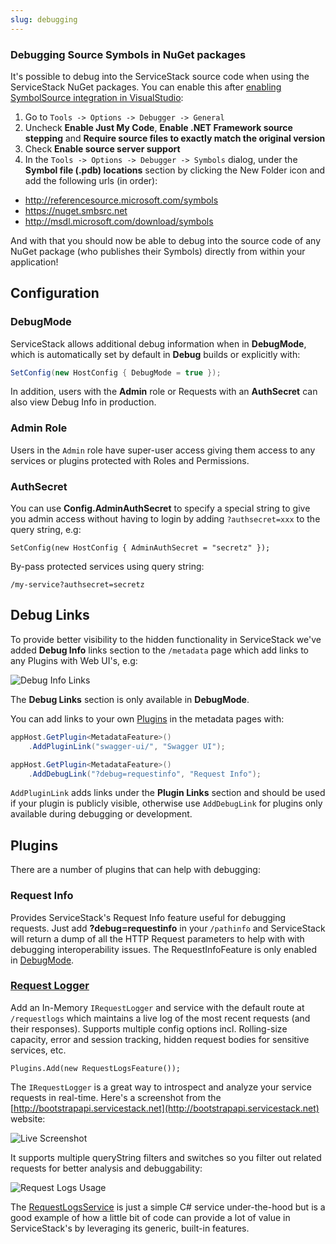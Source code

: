 ```yaml
---
slug: debugging
---
```

### Debugging Source Symbols in NuGet packages

It's possible to debug into the ServiceStack source code when using the ServiceStack NuGet packages. You can enable this after [enabling SymbolSource integration in VisualStudio](http://www.symbolsource.org/Public/Home/VisualStudio):

 1. Go to `Tools -> Options -> Debugger -> General`
 2. Uncheck **Enable Just My Code**, **Enable .NET Framework source stepping** and **Require source files to exactly match the original version**
 3. Check **Enable source server support**
 4. In the `Tools -> Options -> Debugger -> Symbols` dialog, under the **Symbol file (.pdb) locations** section by clicking the New Folder icon and add the following urls (in order):
  - http://referencesource.microsoft.com/symbols
  - https://nuget.smbsrc.net
  - http://msdl.microsoft.com/download/symbols

And with that you should now be able to debug into the source code of any NuGet package (who publishes their Symbols) directly from within your application!

## Configuration

### DebugMode

ServiceStack allows additional debug information when in **DebugMode**, which is automatically set by default in **Debug** builds or explicitly with:

```csharp
SetConfig(new HostConfig { DebugMode = true });
```

In addition, users with the **Admin** role or Requests with an **AuthSecret** can also view Debug Info in production.

### Admin Role

Users in the `Admin` role have super-user access giving them access to any services or plugins protected with Roles and Permissions.

### AuthSecret

You can use **Config.AdminAuthSecret** to specify a special string to give you admin access without having to login by adding `?authsecret=xxx` to the query string, e.g:

    SetConfig(new HostConfig { AdminAuthSecret = "secretz" });

By-pass protected services using query string:

    /my-service?authsecret=secretz

## Debug Links

To provide better visibility to the hidden functionality in ServiceStack we've added **Debug Info** links section to the `/metadata` page which add links to any Plugins with Web UI's, e.g:

![Debug Info Links](http://i.imgur.com/2Hf3P9L.png)

The **Debug Links** section is only available in **DebugMode**.

You can add links to your own [Plugins](?id=Plugins) in the metadata pages with:

```csharp
appHost.GetPlugin<MetadataFeature>()
    .AddPluginLink("swagger-ui/", "Swagger UI");

appHost.GetPlugin<MetadataFeature>()
    .AddDebugLink("?debug=requestinfo", "Request Info");
```

`AddPluginLink` adds links under the **Plugin Links** section and should be used if your plugin is publicly visible, otherwise use `AddDebugLink` for plugins only available during debugging or development.

## Plugins

There are a number of plugins that can help with debugging:

### Request Info

Provides ServiceStack's Request Info feature useful for debugging requests. Just add **?debug=requestinfo** in your `/pathinfo` and ServiceStack will return a dump of all the HTTP Request parameters to help with with debugging interoperability issues. The RequestInfoFeature is only enabled in [DebugMode](?id=Debugging#debugmode).

### [Request Logger](?id=Request-logger)

Add an In-Memory `IRequestLogger` and service with the default route at `/requestlogs` which maintains a live log of the most recent requests (and their responses). Supports multiple config options incl. Rolling-size capacity, error and session tracking, hidden request bodies for sensitive services, etc.

    Plugins.Add(new RequestLogsFeature());

The `IRequestLogger` is a great way to introspect and analyze your service requests in real-time. Here's a screenshot from the [http://bootstrapapi.servicestack.net](http://bootstrapapi.servicestack.net) website:

![Live Screenshot](https://raw.githubusercontent.com/ServiceStack/Assets/master/img/wikis/request-logs-01.png)

It supports multiple queryString filters and switches so you filter out related requests for better analysis and debuggability:

![Request Logs Usage](https://raw.githubusercontent.com/ServiceStack/Assets/master/img/wikis/request-logs-02.png)

The [RequestLogsService](https://github.com/ServiceStack/ServiceStack/blob/master/src/ServiceStack/Admin/RequestLogsService.cs) is just a simple C# service under-the-hood but is a good example of how a little bit of code can provide a lot of value in ServiceStack's by leveraging its generic, built-in features.